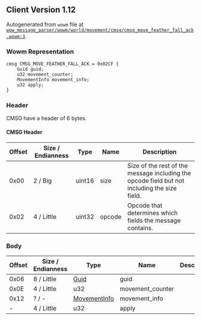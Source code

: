 ## Client Version 1.12

Autogenerated from `wowm` file at [`wow_message_parser/wowm/world/movement/cmsg/cmsg_move_feather_fall_ack.wowm:3`](https://github.com/gtker/wow_messages/tree/main/wow_message_parser/wowm/world/movement/cmsg/cmsg_move_feather_fall_ack.wowm#L3).

### Wowm Representation
```rust,ignore
cmsg CMSG_MOVE_FEATHER_FALL_ACK = 0x02CF {
    Guid guid;
    u32 movement_counter;
    MovementInfo movement_info;
    u32 apply;
}
```
### Header
CMSG have a header of 6 bytes.

#### CMSG Header
| Offset | Size / Endianness | Type   | Name   | Description |
| ------ | ----------------- | ------ | ------ | ----------- |
| 0x00   | 2 / Big           | uint16 | size   | Size of the rest of the message including the opcode field but not including the size field.|
| 0x02   | 4 / Little        | uint32 | opcode | Opcode that determines which fields the message contains.|
### Body
| Offset | Size / Endianness | Type | Name | Description |
| ------ | ----------------- | ---- | ---- | ----------- |
| 0x06 | 8 / Little | [Guid](../spec/packed-guid.md) | guid |  |
| 0x0E | 4 / Little | u32 | movement_counter |  |
| 0x12 | ? / - | [MovementInfo](movementinfo.md) | movement_info |  |
| - | 4 / Little | u32 | apply |  |
